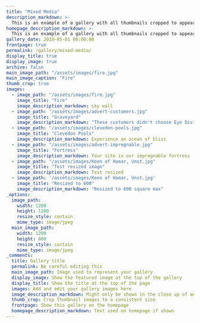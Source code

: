 ```yaml
---
title: "Mixed Media"
description_markdown: >-
  This is an example of a gallery with all thumbnails cropped to appear the same size. You can change this with the setting: thumb_crop
homepage_description_markdown: >-
  This is an example of a gallery with all thumbnails cropped to appear the same size. You can change this with the setting: thumb_crop
gallery_date: 2018-05-01 00:00:00
frontpage: true
permalink: /gallery/mixed-media/
display_title: true
display_image: true
archive: false
main_image_path: "/assets/images/fire.jpg"
main_image_caption: "Fire"
thumb_crop: true
images:
  - image_path: "/assets/images/fire.jpg"
    image_title: "Fire"
    image_description_markdown: sky wall
  - image_path: "/assets/images/advert-customers.jpg"
    image_title: "Graveyard"
    image_description_markdown: "These customers didn't choose Eye Division"
  - image_path: "/assets/images/clevedon-pools.jpg"
    image_title: "Clevedon Pools"
    image_description_markdown: Experience an ocean of bliss
  - image_path: "/assets/images/advert-impregnable.jpg"
    image_title: "Fortress"
    image_description_markdown: Your site is our impregnable fortress
  - image_path: "/assets/images/Keen of Hamar, Unst.jpg"
    image_title: "Test resized image"
    image_description_markdown: Test resized
  - image_path: '/assets/images/Keen of Hamar, Unst.jpg'
    image_title: "Resized to 600"
    image_description_markdown: "Resized to 600 square max"
_options:
  image_path:
    width: 1200
    height: 1200
    resize_style: contain
    mime_type: image/jpeg
  main_image_path:
    width: 1200
    height: 800
    resize_style: contain
    mime_type: image/jpeg
_comments:
  title: Gallery title
  permalink: Be careful editing this
  main_image_path: Image used to represent your gallery
  display_image: Show the featured image at the top of the gallery
  display_title: Show the title at the top of the page
  images: Add and edit your gallery images here
  image_description_markdown: Might only be shown in the close up of an image
  thumb_crop: Crop thumbnail images to a consistent size
  frontpage: Show this gallery on the homepage
  homepage_description_markdown: Text used on homepage if shown
---
```

